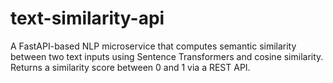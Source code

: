 # text-similarity-api
A FastAPI-based NLP microservice that computes semantic similarity between two text inputs using Sentence Transformers and cosine similarity. Returns a similarity score between 0 and 1 via a REST API.
